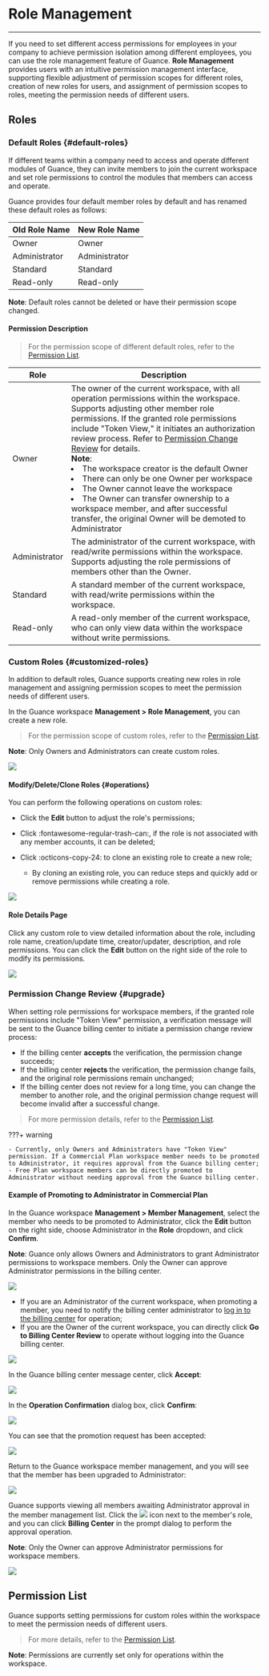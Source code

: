 # Role Management
---

If you need to set different access permissions for employees in your company to achieve permission isolation among different employees, you can use the role management feature of Guance. **Role Management** provides users with an intuitive permission management interface, supporting flexible adjustment of permission scopes for different roles, creation of new roles for users, and assignment of permission scopes to roles, meeting the permission needs of different users.

## Roles

### Default Roles {#default-roles}

If different teams within a company need to access and operate different modules of Guance, they can invite members to join the current workspace and set role permissions to control the modules that members can access and operate.

Guance provides four default member roles by default and has renamed these default roles as follows:

| Old Role Name | New Role Name    |
| ------------- | ---------------- |
| Owner         | Owner            |
| Administrator | Administrator    |
| Standard      | Standard         |
| Read-only     | Read-only        |

**Note**: Default roles cannot be deleted or have their permission scope changed.

#### Permission Description

> For the permission scope of different default roles, refer to the [Permission List](role-list.md).

| **Role**       | **Description**                                                     |
| -------------- | ------------------------------------------------------------------- |
| Owner          | The owner of the current workspace, with all operation permissions within the workspace. Supports adjusting other member role permissions. If the granted role permissions include "Token View," it initiates an authorization review process. Refer to [Permission Change Review](#upgrade) for details.<br />**Note**:<br /><li>The workspace creator is the default Owner <br /><li>There can only be one Owner per workspace <br /><li>The Owner cannot leave the workspace<br /><li>The Owner can transfer ownership to a workspace member, and after successful transfer, the original Owner will be demoted to Administrator  |
| Administrator  | The administrator of the current workspace, with read/write permissions within the workspace. Supports adjusting the role permissions of members other than the Owner. |
| Standard       | A standard member of the current workspace, with read/write permissions within the workspace. |
| Read-only      | A read-only member of the current workspace, who can only view data within the workspace without write permissions. |

### Custom Roles {#customized-roles}

In addition to default roles, Guance supports creating new roles in role management and assigning permission scopes to meet the permission needs of different users.

In the Guance workspace **Management > Role Management**, you can create a new role.

> For the permission scope of custom roles, refer to the [Permission List](role-list.md).

**Note**: Only Owners and Administrators can create custom roles.

![](img/8.member_6.png)

#### Modify/Delete/Clone Roles {#operations}

You can perform the following operations on custom roles:

- Click the **Edit** button to adjust the role's permissions;
- Click :fontawesome-regular-trash-can:, if the role is not associated with any member accounts, it can be deleted;
- Click :octicons-copy-24: to clone an existing role to create a new role;

    - By cloning an existing role, you can reduce steps and quickly add or remove permissions while creating a role.

![](img/clone.png)

#### Role Details Page

Click any custom role to view detailed information about the role, including role name, creation/update time, creator/updater, description, and role permissions. You can click the **Edit** button on the right side of the role to modify its permissions.

![](img/8.member_13.1.png)

### Permission Change Review {#upgrade}

When setting role permissions for workspace members, if the granted role permissions include "Token View" permission, a verification message will be sent to the Guance billing center to initiate a permission change review process:

- If the billing center **accepts** the verification, the permission change succeeds;
- If the billing center **rejects** the verification, the permission change fails, and the original role permissions remain unchanged;
- If the billing center does not review for a long time, you can change the member to another role, and the original permission change request will become invalid after a successful change.

> For more permission details, refer to the [Permission List](role-list.md).

???+ warning

    - Currently, only Owners and Administrators have "Token View" permission. If a Commercial Plan workspace member needs to be promoted to Administrator, it requires approval from the Guance billing center;
    - Free Plan workspace members can be directly promoted to Administrator without needing approval from the Guance billing center.

#### Example of Promoting to Administrator in Commercial Plan

In the Guance workspace **Management > Member Management**, select the member who needs to be promoted to Administrator, click the **Edit** button on the right side, choose Administrator in the **Role** dropdown, and click **Confirm**.

**Note**: Guance only allows Owners and Administrators to grant Administrator permissions to workspace members. Only the Owner can approve Administrator permissions in the billing center.

![](img/11.role_upgrade_1.png)

- If you are an Administrator of the current workspace, when promoting a member, you need to notify the billing center administrator to [log in to the billing center](https://boss.guance.com/) for operation;
- If you are the Owner of the current workspace, you can directly click **Go to Billing Center Review** to operate without logging into the Guance billing center.

![](img/11.role_upgrade_2.png)

In the Guance billing center message center, click **Accept**:

![](img/11.role_upgrade_3.png)

In the **Operation Confirmation** dialog box, click **Confirm**:

![](img/11.role_upgrade_4.png)

You can see that the promotion request has been accepted:

![](img/11.role_upgrade_5.png)

Return to the Guance workspace member management, and you will see that the member has been upgraded to Administrator:

![](img/11.role_upgrade_6.png)

Guance supports viewing all members awaiting Administrator approval in the member management list. Click the ![](img/4.member_admin_2.png) icon next to the member's role, and you can click **Billing Center** in the prompt dialog to perform the approval operation.

**Note**: Only the Owner can approve Administrator permissions for workspace members.

![](img/4.member_admin_1.png)

## Permission List

Guance supports setting permissions for custom roles within the workspace to meet the permission needs of different users.

> For more details, refer to the [Permission List](role-list.md).

**Note**: Permissions are currently set only for operations within the workspace.